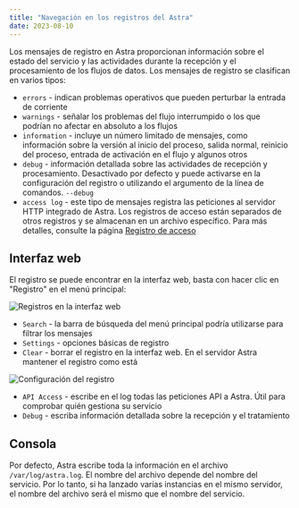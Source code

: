 ```yaml
---
title: "Navegación en los registros del Astra"
date: 2023-08-10
---
```


Los mensajes de registro en Astra proporcionan información sobre el estado del servicio y las actividades durante la recepción y el procesamiento de los flujos de datos. Los mensajes de registro se clasifican en varios tipos:

- `errors` - indican problemas operativos que pueden perturbar la entrada de corriente
- `warnings` - señalar los problemas del flujo interrumpido o los que podrían no afectar en absoluto a los flujos
- `information` - incluye un número limitado de mensajes, como información sobre la versión al inicio del proceso, salida normal, reinicio del proceso, entrada de activación en el flujo y algunos otros
- `debug` - información detallada sobre las actividades de recepción y procesamiento. Desactivado por defecto y puede activarse en la configuración del registro o utilizando el argumento de la línea de comandos. `--debug`
- `access log` - este tipo de mensajes registra las peticiones al servidor HTTP integrado de Astra. Los registros de acceso están separados de otros registros y se almacenan en un archivo específico. Para más detalles, consulte la página [Registro de acceso](https://help.cesbo.com/astra/admin-guide/log/access)

## Interfaz web[](https://help.cesbo.com/astra/admin-guide/log/browse#web-interface)

El registro se puede encontrar en la interfaz web, basta con hacer clic en "Registro" en el menú principal:

![Registros en la interfaz web](https://cdn.cesbo.com/help/astra/admin-guide/log/web.png)

- `Search` - la barra de búsqueda del menú principal podría utilizarse para filtrar los mensajes
- `Settings` - opciones básicas de registro
- `Clear` - borrar el registro en la interfaz web. En el servidor Astra mantener el registro como está

![Configuración del registro](https://cdn.cesbo.com/help/astra/admin-guide/log/web-settings.png)

- `API Access` - escribe en el log todas las peticiones API a Astra. Útil para comprobar quién gestiona su servicio
- `Debug` - escriba información detallada sobre la recepción y el tratamiento

## Consola[](https://help.cesbo.com/astra/admin-guide/log/browse#console)

Por defecto, Astra escribe toda la información en el archivo `/var/log/astra.log`. El nombre del archivo depende del nombre del servicio. Por lo tanto, si ha lanzado varias instancias en el mismo servidor, el nombre del archivo será el mismo que el nombre del servicio.
